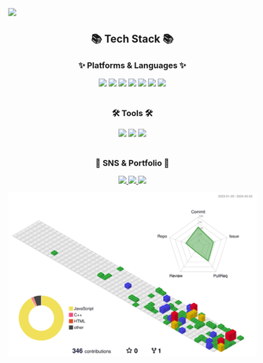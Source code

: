 <div>
  <img src="https://capsule-render.vercel.app/api?type=waving&color=timeGradient&height=200&section=header&text=Welcome%20to%20Eunji's%20Github!&fontSize=50" />
</div>

<div align=center>
	<h2>📚 Tech Stack 📚</h2>
	<h3>✨ Platforms & Languages ✨</h3>
</div>
<div align="center">
  <img src="https://img.shields.io/badge/JavaScript-F7DF1E?style=for-the-badge&logo=JavaScript&logoColor=white">
  <img src="https://img.shields.io/badge/React-61DAFB?style=for-the-badge&logo=React&logoColor=white"/>
  <img src="https://img.shields.io/badge/HTML5-E34F26?style=for-the-badge&logo=HTML5&logoColor=white">
  <img src="https://img.shields.io/badge/CSS3-1572B6?style=for-the-badge&logo=CSS3&logoColor=white"> 
  <img src="https://img.shields.io/badge/styledcomponents-DB7093?style=for-the-badge&logo=styledcomponents&logoColor=white"> 
  <img src="https://img.shields.io/badge/flutter-02569B?style=for-the-badge&logo=flutter&logoColor=white"> 
 <img src="https://img.shields.io/badge/Kotlin-7F52FF?style=for-the-badge&logo=kotlin&logoColor=white"> 
</div>
<br>
<div align=center>
	<h3>🛠 Tools 🛠</h3>
</div>
<div align=center>
  <img src="https://img.shields.io/badge/VSCode-007ACC?style=for-the-badge&logo=VisualStudioCode&logoColor=white">
  <img src="https://img.shields.io/badge/GitHub-181717?style=for-the-badge&logo=GitHub&logoColor=white"> 
  <img src="https://img.shields.io/badge/AndroidStudio-3DDC84?style=for-the-badge&logo=AndroidStudio&logoColor=white"> 
</div>
<br>
<div align=center>
	<h3>🎨 SNS & Portfolio 🎨</h3>
</div>
<div align=center>
	<a href="https://velog.io/@ejdmswl/posts">
		<img src="https://img.shields.io/badge/Blog-FF9800?style=flat&logo=Blogger&logoColor=white" />
	</a>
	<a href="mailto:ej070961@gmail.com">
		<img src="https://img.shields.io/badge/Mail-30B980?style=flat&logo=Gmail&logoColor=white" />
	</a>
	<a href="https://www.notion.so/58d070236fe44ad9b3b8446221f7814c?pvs=4">
		<img src="https://img.shields.io/badge/NotionPortfolio-000000?style=flat&logo=Notion&logoColor=white" />
	</a>
	<br>
</div>

![](./profile-3d-contrib/profile-gitblock.svg)


